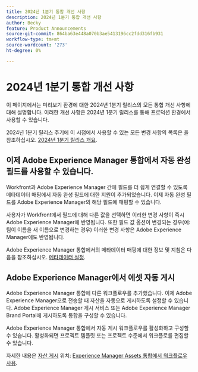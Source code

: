```yaml
---
title: 2024년 1분기 통합 개선 사항
description: 2024년 1분기 통합 개선 사항
author: Becky
feature: Product Announcements
source-git-commit: 864ba63e448a070b3ae5413196cc2fdd316fb931
workflow-type: tm+mt
source-wordcount: '273'
ht-degree: 0%

---
```


# 2024년 1분기 통합 개선 사항

이 페이지에서는 미리보기 환경에 대한 2024년 1분기 릴리스의 모든 통합 개선 사항에 대해 설명합니다. 이러한 개선 사항은 2024년 1분기 릴리스를 통해 프로덕션 환경에서 사용할 수 있습니다.

2024년 1분기 릴리스 주기에 이 시점에서 사용할 수 있는 모든 변경 사항의 목록은 을 참조하십시오. [2024년 1분기 릴리스 개요](/help/quicksilver/product-announcements/product-releases/23-q4-release-activity/23-q4-release-overview.md).

## 이제 Adobe Experience Manager 통합에서 자동 완성 필드를 사용할 수 있습니다.

Workfront과 Adobe Experience Manager 간에 필드를 더 쉽게 연결할 수 있도록 메타데이터 매핑에서 자동 완성 필드에 대한 지원이 추가되었습니다. 이제 자동 완성 필드를 Adobe Experience Manager의 해당 필드에 매핑할 수 있습니다.

사용자가 Workfront에서 필드에 대해 다른 값을 선택하면 이러한 변경 사항이 즉시 Adobe Experience Manager에 반영됩니다. 또한 필드 값 옵션이 변경되는 경우(예: 팀이 이름을 새 이름으로 변경하는 경우) 이러한 변경 사항은 Adobe Experience Manager에도 반영됩니다.

Adobe Experience Manager 통합에서의 메타데이터 매핑에 대한 정보 및 지침은 다음을 참조하십시오. [메타데이터 설정](/help/quicksilver/administration-and-setup/configure-integrations/configure-aacs-integration.md#set-up-metadata-optional).

## Adobe Experience Manager에서 에셋 자동 게시

Adobe Experience Manager 통합에 다른 워크플로우를 추가했습니다. 이제 Adobe Experience Manager으로 전송할 때 자산을 자동으로 게시하도록 설정할 수 있습니다. Adobe Experience Manager 게시 서비스 또는 Adobe Experience Manager Brand Portal에 게시하도록 통합을 구성할 수 있습니다.

Adobe Experience Manager 통합에서 자동 게시 워크플로우를 활성화하고 구성할 수 있습니다. 활성화되면 프로젝트 템플릿 또는 프로젝트 수준에서 워크플로를 편집할 수 있습니다.

자세한 내용은 [자산 게시](/help/quicksilver/documents/adobe-workfront-for-experience-manager-assets-essentials/use-aem-workflows.md#publishing-assets) 위치: [Experience Manager Assets 통합에서 워크플로우 사용](/help/quicksilver/documents/adobe-workfront-for-experience-manager-assets-essentials/use-aem-workflows.md).




